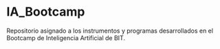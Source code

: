 # IA_Bootcamp
Repositorio asignado a los instrumentos y programas desarrollados en el Bootcamp de Inteligencia Artificial de BIT.
